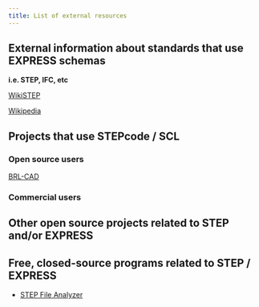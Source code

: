 ```yaml
---
title: List of external resources
---
```


External information about standards that use EXPRESS schemas
-------------------------------------------------------------

**i.e. STEP, IFC, etc**

[WikiSTEP](http://wikistep.org/index.php/Main_Page)

[Wikipedia](http://en.wikipedia.org/wiki/ISO_10303)

Projects that use STEPcode / SCL
--------------------------------

### Open source users

[BRL-CAD](http://brlcad.org)

### Commercial users

Other open source projects related to STEP and/or EXPRESS
---------------------------------------------------------

Free, closed-source programs related to STEP / EXPRESS
------------------------------------------------------

-   [STEP File
    Analyzer](http://ciks.cbt.nist.gov/cgi-bin/ctv/sfa_request.cgi)

